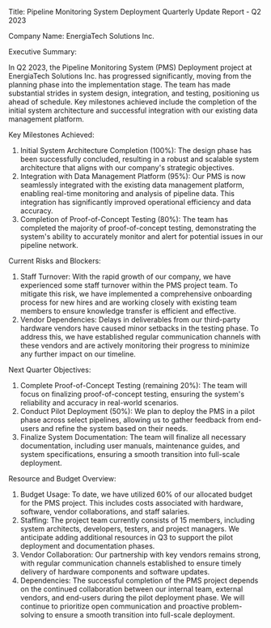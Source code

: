  Title: Pipeline Monitoring System Deployment Quarterly Update Report - Q2 2023

Company Name: EnergiaTech Solutions Inc.

Executive Summary:

In Q2 2023, the Pipeline Monitoring System (PMS) Deployment project at EnergiaTech Solutions Inc. has progressed significantly, moving from the planning phase into the implementation stage. The team has made substantial strides in system design, integration, and testing, positioning us ahead of schedule. Key milestones achieved include the completion of the initial system architecture and successful integration with our existing data management platform.

Key Milestones Achieved:

1. Initial System Architecture Completion (100%): The design phase has been successfully concluded, resulting in a robust and scalable system architecture that aligns with our company's strategic objectives.
2. Integration with Data Management Platform (95%): Our PMS is now seamlessly integrated with the existing data management platform, enabling real-time monitoring and analysis of pipeline data. This integration has significantly improved operational efficiency and data accuracy.
3. Completion of Proof-of-Concept Testing (80%): The team has completed the majority of proof-of-concept testing, demonstrating the system's ability to accurately monitor and alert for potential issues in our pipeline network.

Current Risks and Blockers:

1. Staff Turnover: With the rapid growth of our company, we have experienced some staff turnover within the PMS project team. To mitigate this risk, we have implemented a comprehensive onboarding process for new hires and are working closely with existing team members to ensure knowledge transfer is efficient and effective.
2. Vendor Dependencies: Delays in deliverables from our third-party hardware vendors have caused minor setbacks in the testing phase. To address this, we have established regular communication channels with these vendors and are actively monitoring their progress to minimize any further impact on our timeline.

Next Quarter Objectives:

1. Complete Proof-of-Concept Testing (remaining 20%): The team will focus on finalizing proof-of-concept testing, ensuring the system's reliability and accuracy in real-world scenarios.
2. Conduct Pilot Deployment (50%): We plan to deploy the PMS in a pilot phase across select pipelines, allowing us to gather feedback from end-users and refine the system based on their needs.
3. Finalize System Documentation: The team will finalize all necessary documentation, including user manuals, maintenance guides, and system specifications, ensuring a smooth transition into full-scale deployment.

Resource and Budget Overview:

1. Budget Usage: To date, we have utilized 60% of our allocated budget for the PMS project. This includes costs associated with hardware, software, vendor collaborations, and staff salaries.
2. Staffing: The project team currently consists of 15 members, including system architects, developers, testers, and project managers. We anticipate adding additional resources in Q3 to support the pilot deployment and documentation phases.
3. Vendor Collaboration: Our partnership with key vendors remains strong, with regular communication channels established to ensure timely delivery of hardware components and software updates.
4. Dependencies: The successful completion of the PMS project depends on the continued collaboration between our internal team, external vendors, and end-users during the pilot deployment phase. We will continue to prioritize open communication and proactive problem-solving to ensure a smooth transition into full-scale deployment.